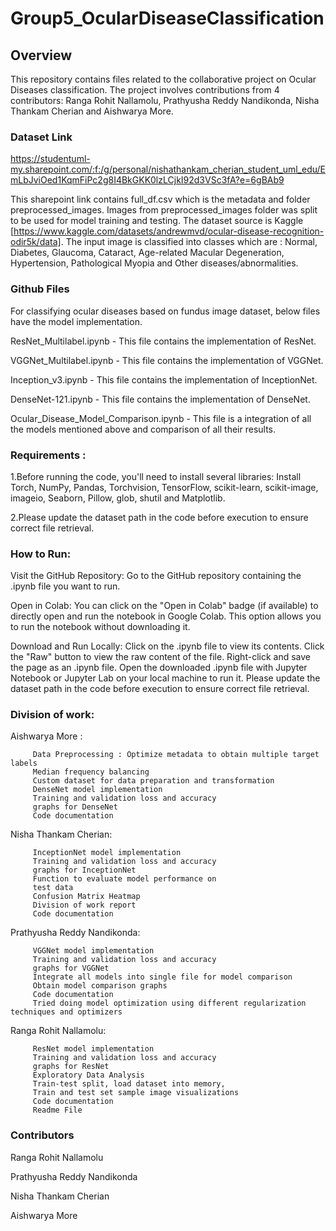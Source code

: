 # Group5_OcularDiseaseClassification

## Overview
This repository contains files related to the collaborative project on Ocular Diseases classification. The project involves contributions from 4 contributors: Ranga Rohit Nallamolu, Prathyusha Reddy Nandikonda, Nisha Thankam Cherian and Aishwarya More.

### Dataset Link
 https://studentuml-my.sharepoint.com/:f:/g/personal/nishathankam_cherian_student_uml_edu/EmLbJviOed1KqmFiPc2g8I4BkGKK0lzLCjkI92d3VSc3fA?e=6gBAb9

 This sharepoint link contains full_df.csv which is the metadata and folder preprocessed_images.
 Images from preprocessed_images folder was split to be used for model training and testing.
 The dataset source is Kaggle [https://www.kaggle.com/datasets/andrewmvd/ocular-disease-recognition-odir5k/data].
 The input image is classified into classes which are : Normal, Diabetes, Glaucoma, Cataract, Age-related Macular Degeneration, Hypertension, Pathological Myopia and Other diseases/abnormalities.

### Github Files
For classifying ocular diseases based on fundus image dataset, below files have the model implementation.

ResNet_Multilabel.ipynb - This file contains the implementation of ResNet. 

VGGNet_Multilabel.ipynb - This file contains the implementation of VGGNet.

Inception_v3.ipynb - This file contains the implementation of InceptionNet.

DenseNet-121.ipynb - This file contains the implementation of DenseNet.

Ocular_Disease_Model_Comparison.ipynb - This file is a integration of all the models mentioned above and comparison of all their results.

### Requirements :
1.Before running the code, you'll need to install several libraries:
  Install Torch, NumPy, Pandas, Torchvision, TensorFlow, scikit-learn, scikit-image, imageio, Seaborn, Pillow, glob, shutil and Matplotlib.

2.Please update the dataset path in the code before execution to ensure correct file retrieval.

### How to Run:

Visit the GitHub Repository:
 Go to the GitHub repository containing the .ipynb file you want to run.

Open in Colab:
 You can click on the "Open in Colab" badge (if available) to directly open and run the notebook in Google Colab. This option allows you to run the notebook without downloading it.

Download and Run Locally:
Click on the .ipynb file to view its contents.
Click the "Raw" button to view the raw content of the file.
Right-click and save the page as an .ipynb file.
Open the downloaded .ipynb file with Jupyter Notebook or Jupyter Lab on your local machine to run it.
Please update the dataset path in the code before execution to ensure correct file retrieval.

### Division of work:

Aishwarya More : 

         Data Preprocessing : Optimize metadata to obtain multiple target labels
         Median frequency balancing
         Custom dataset for data preparation and transformation
         DenseNet model implementation
         Training and validation loss and accuracy
         graphs for DenseNet
         Code documentation

Nisha Thankam Cherian:

         InceptionNet model implementation
         Training and validation loss and accuracy
         graphs for InceptionNet
         Function to evaluate model performance on 
         test data
         Confusion Matrix Heatmap
         Division of work report
         Code documentation


Prathyusha Reddy Nandikonda:

         VGGNet model implementation
         Training and validation loss and accuracy
         graphs for VGGNet
         Integrate all models into single file for model comparison
         Obtain model comparison graphs
         Code documentation
         Tried doing model optimization using different regularization techniques and optimizers

Ranga Rohit Nallamolu:

         ResNet model implementation
         Training and validation loss and accuracy
         graphs for ResNet
         Exploratory Data Analysis
         Train-test split, load dataset into memory, 
         Train and test set sample image visualizations
         Code documentation
         Readme File

### Contributors
Ranga Rohit Nallamolu

Prathyusha Reddy Nandikonda

Nisha Thankam Cherian

Aishwarya More